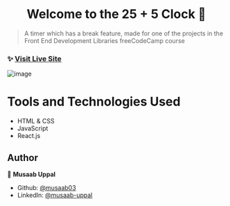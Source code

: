 <h1 align="center">Welcome to the 25 + 5 Clock 👋</h1>

> A timer which has a break feature, made for one of the projects in the Front End Development Libraries freeCodeCamp course

### ✨ [Visit Live Site](https://codepen.io/musaab03/pen/PoyJeyv)

![image](https://user-images.githubusercontent.com/103457332/235787281-e70fb329-39be-41d3-b2a2-bf31d175f265.png)

# Tools and Technologies Used
- HTML & CSS
- JavaScript
- React.js

## Author

👤 **Musaab Uppal**

* Github: [@musaab03](https://github.com/musaab03)
* LinkedIn: [@musaab-uppal](https://linkedin.com/in/musaab-uppal)
